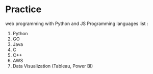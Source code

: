 # Practice
web programming with Python and JS
Programming languages list :
1. Python
2. GO
3. Java
4. C
5. C++
6. AWS
7. Data Visualization (Tableau, Power BI)
